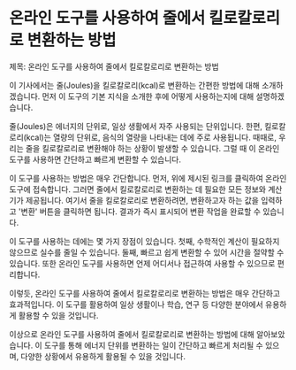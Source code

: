 온라인 도구를 사용하여 줄에서 킬로칼로리로 변환하는 방법
===============================

제목: 온라인 도구를 사용하여 줄에서 킬로칼로리로 변환하는 방법

이 기사에서는 줄(Joules)을 킬로칼로리(kcal)로 변환하는 간편한 방법에 대해 소개하겠습니다. 먼저 이 도구의 기본 지식을 소개한 후에 어떻게 사용하는지에 대해 설명하겠습니다.

줄(Joules)은 에너지의 단위로, 일상 생활에서 자주 사용되는 단위입니다. 한편, 킬로칼로리(kcal)는 열량의 단위로, 음식의 열량을 나타내는 데에 주로 사용됩니다. 때때로, 우리는 줄을 킬로칼로리로 변환해야 하는 상황이 발생할 수 있습니다. 그럴 때 이 온라인 도구를 사용하면 간단하고 빠르게 변환할 수 있습니다.

이 도구를 사용하는 방법은 매우 간단합니다. 먼저, 위에 제시된 링크를 클릭하여 온라인 도구에 접속합니다. 그러면 줄에서 킬로칼로리로 변환하는 데 필요한 모든 정보와 계산기가 제공됩니다. 여기서 줄을 킬로칼로리로 변환하려면, 변환하고자 하는 값을 입력하고 '변환' 버튼을 클릭하면 됩니다. 결과가 즉시 표시되어 변환 작업을 완료할 수 있습니다.

이 도구를 사용하는 데에는 몇 가지 장점이 있습니다. 첫째, 수학적인 계산이 필요하지 않으므로 실수를 줄일 수 있습니다. 둘째, 빠르고 쉽게 변환할 수 있어 시간을 절약할 수 있습니다. 또한 온라인 도구를 사용하면 언제 어디서나 접근하여 사용할 수 있으므로 편리합니다.

이렇듯, 온라인 도구를 사용하여 줄에서 킬로칼로리로 변환하는 방법은 매우 간단하고 효과적입니다. 이 도구를 활용하여 일상 생활이나 학습, 연구 등 다양한 분야에서 유용하게 활용할 수 있을 것입니다.

이상으로 온라인 도구를 사용하여 줄에서 킬로칼로리로 변환하는 방법에 대해 알아보았습니다. 이 도구를 통해 에너지 단위를 변환하는 일이 간단하고 빠르게 처리될 수 있으며, 다양한 상황에서 유용하게 활용될 수 있을 것입니다.